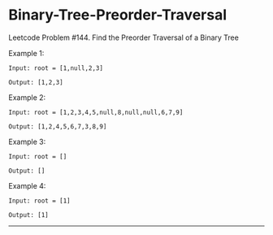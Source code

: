 # Binary-Tree-Preorder-Traversal
Leetcode Problem #144. Find the Preorder Traversal of a Binary Tree

Example 1:
```
Input: root = [1,null,2,3]

Output: [1,2,3]
```


Example 2:
```
Input: root = [1,2,3,4,5,null,8,null,null,6,7,9]

Output: [1,2,4,5,6,7,3,8,9]
```


Example 3:
```
Input: root = []

Output: []
```
Example 4:
```
Input: root = [1]

Output: [1]
```

---
